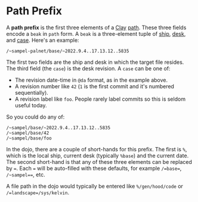 # Path Prefix

A **path prefix** is the first three elements of a [Clay](/glossary/clay) [path](/glossary/path). These three fields encode a `beak` in `path` form. A `beak` is a three-element tuple of [ship](/glossary/ship), [desk](/glossary/desk), and [case](/glossary/case). Here's an example:

```hoon
/~sampel-palnet/base/~2022.9.4..17.13.12..5835
```

The first two fields are the ship and desk in which the target file resides. The third field (the `case`) is the desk revision. A `case` can be one of:

- The revision date-time in `@da` format, as in the example above.
- A revision number like `42` (`1` is the first commit and it's numbered sequentially).
- A revision label like `foo`. People rarely label commits so this is seldom useful today.

So you could do any of:

```hoon
/~sampel/base/~2022.9.4..17.13.12..5835
/~sampel/base/42
/~sampel/base/foo
```

In the dojo, there are a couple of short-hands for this prefix. The first is `%`, which is the local ship, current desk (typically `%base`) and the current date. The second short-hand is that any of these three elements can be replaced by `=`. Each `=` will be auto-filled with these defaults, for example `/=base=`, `/~sampel==`, etc. 

A file path in the dojo would typically be entered like `%/gen/hood/code` or `/=landscape=/sys/kelvin`.

